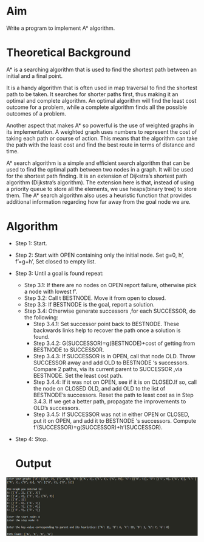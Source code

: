 # Aim
Write a program to implement A* algorithm.

# Theoretical Background
A* is a searching algorithm that is used to find the shortest path between an initial and a final point.

It is a handy algorithm that is often used in map traversal to find the shortest path to be taken. It searches for shorter paths first, thus making it an
optimal and complete algorithm. An optimal algorithm will find the least cost outcome for a problem, while a complete algorithm finds all the possible outcomes of a problem. 

Another aspect that makes A* so powerful is the use of weighted graphs in its implementation. A weighted graph uses numbers to represent the cost of taking each path or course of action. This means that the algorithm can take the path with the 
least cost and find the best route in terms of distance and time. 

A* search algorithm is a simple and efficient search algorithm that can be used to find the optimal path between two nodes in a graph. It will be used for the shortest path finding. It is an extension of Dijkstra’s shortest path algorithm (Dijkstra’s algorithm). 
The extension here is that, instead of using a priority queue to store all the elements, we use heaps(binary tree) to store them. The A* search algorithm also uses a heuristic function that provides additional information regarding how far away from the goal node we are.

# Algorithm
- Step 1: Start.
- Step 2: Start with OPEN containing only the initial node. Set g=0, h’, f’=g+h’, Set closed to empty list.
- Step 3: Until a goal is found repeat:
  - Step 3.1: If there are no nodes on OPEN report failure, otherwise pick a node with lowest f’.
  - Step 3.2: Call t BESTNODE. Move it from open to closed.
  - Step 3.3: If BESTNODE is the goal, report a solution.
  - Step 3.4: Otherwise generate successors ,for each SUCCESSOR, do the following:
    - Step 3.4.1: Set successor point back to BESTNODE. These backwards links help to recover the path once a solution is found.
    - Step 3.4.2: G(SUCCESSOR)=g(BESTNODE)+cost of getting from BESTNODE to SUCCESSOR.
    - Step 3.4.3: If SUCCESSOR is in OPEN, call that node OLD. Throw SUCCESSOR away and add OLD to BESTNODE ‘s successors. Compare 2 paths, via its current parent to SUCCESSOR ,via BESTNODE. Set the least cost path.
    - Step 3.4.4: If it was not on OPEN, see if it is on CLOSED.If so, call the node on CLOSED OLD, and add OLD to the list of BESTNODE’s successors. Reset the path to least cost as in Step 3.4.3. If we get a better path, propagate the improvements to OLD’s successors.
    - Step 3.4.5: If SUCCESSOR was not in either OPEN or CLOSED, put it on OPEN, and add it to BESTNODE ‘s successors. Compute f’(SUCCESSOR)=g(SUCCESSOR)+h’(SUCCESSOR).
- Step 4: Stop.

  # Output
![Output screenshot](https://github.com/noelmathen/College-Lab-Works/blob/main/S6%20AI%20(Artificial%20Intelligence)/Expt06%20-%20A_star/A_star%20Output.png)
